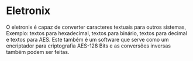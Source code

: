 # Eletronix
O eletronix é capaz de converter caracteres textuais para outros sistemas, Exemplo: textos para hexadecimal, textos para binário, textos para decimal e textos para AES. Este também é um software que serve como um encriptador para criptografia  AES-128 Bits e as conversões inversas também podem ser feitas.
